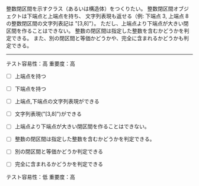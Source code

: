 整数閉区間を示すクラス（あるいは構造体）をつくりたい。
整数閉区間オブジェクトは下端点と上端点を持ち、
文字列表現も返せる（例: 下端点 3, 上端点 8 の整数閉区間の文字列表記は "[3,8]"）。
ただし、上端点より下端点が大きい閉区間を作ることはできない。
整数の閉区間は指定した整数を含むかどうかを判定できる。
また、別の閉区間と等価かどうかや、完全に含まれるかどうかも判定できる。

---

テスト容易性：高
重要度：高
- [ ] 上端点を持つ
- [ ] 下端点を持つ
- [ ] 上端点,下端点の文字列表現ができる
- [ ] 文字列表現("[3,8]")ができる
- [ ] 上端点より下端点が大きい閉区間を作ることはできない。
- [ ] 整数の閉区間は指定した整数を含むかどうかを判定できる。
- [ ] 別の閉区間と等価かどうか判定できる
- [ ] 完全に含まれるかどうかを判定できる



テスト容易性：低
重要度：高
